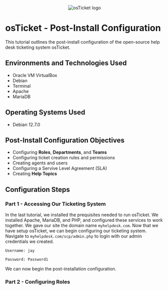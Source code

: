 <p align="center">
<img src="https://i.imgur.com/Clzj7Xs.png" alt="osTicket logo"/>
</p>

<h1>osTicket - Post-Install Configuration</h1>
This tutorial outlines the post-install configuration of the open-source help desk ticketing system osTicket.<br />

<!-- 
<h2>Video Demonstration</h2>

- ### [YouTube: How To Configure osTicket, post-installation](https://www.youtube.com)
 -->

<h2>Environments and Technologies Used</h2>

- Oracle VM VirtualBox
- Debian
- Terminal
- Apache
- MariaDB

<h2>Operating Systems Used </h2>

- Debian 12.7.0

<h2>Post-Install Configuration Objectives</h2>

- Configuring **Roles**, **Departments**, and **Teams**
- Configuring ticket creation rules and permissions
- Creating agents and users
- Configuring a Servive Level Agreement (SLA)
- Creating **Help Topics**

<h2>Configuration Steps</h2>

<h3>Part 1 - Accessing Our Ticketing System</h3>

In the last tutorial, we installed the prequisites needed to run  osTicket. We installed Apache, MariaDB, and PHP, and configured these services to work together. We gave our site the domain name `myhelpdesk.com`. Now that we have setup osTicket, we can begin configuring our ticketing system. Navigate to `myhelpdesk.com/scp/admin.php` to login with our admin credentials we created.

`Username: jay`

`Password: Password1`

We can now begin the post-installation configuration.

<h3>Part 2 - Configuring Roles</h3>
